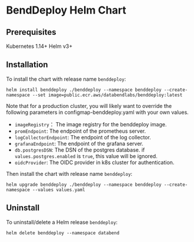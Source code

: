 # BendDeploy Helm Chart

## Prerequisites
Kubernetes 1.14+
Helm v3+

## Installation


To install the chart with release name `benddeploy`:
```
helm install benddeploy ./benddeploy --namespace benddeploy --create-namespace --set image=public.ecr.aws/databendlabs/benddeploy:latest
```

Note that for a production cluster, you will likely want to override the following parameters in configmap-benddeploy.yaml with your own values.

- `imageRegistry`： The image registry for the benddeploy image.
- `promEndpoint`: The endpoint of the prometheus server.
- `logCollectorEndpoint`: The endpoint of the log collector.
- `grafanaEndpoint`: The endpoint of the grafana server.
- `db.postgresDSN`: The DSN of the postgres database. if `values.postgres.enabled` is `true`, this value will be ignored.
- `oidcProvider`: The OIDC provider in k8s cluster for authentication.

Then install the chart with release name `benddeploy`:

```
helm upgrade benddeploy ./benddeploy --namespace benddeploy --create-namespace --values values.yaml
```

## Uninstall

To uninstall/delete a Helm release `benddeploy`:

```
helm delete benddeploy --namespace databend
```